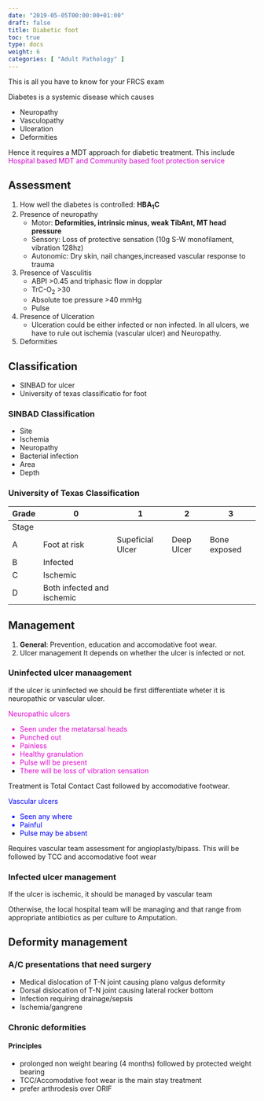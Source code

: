 ```yaml
---
date: "2019-05-05T00:00:00+01:00"
draft: false
title: Diabetic foot
toc: true
type: docs
weight: 6
categories: [ "Adult Pathology" ] 
---
```



This is all you have to know for your FRCS exam


Diabetes is a systemic disease which causes
- Neuropathy
- Vasculopathy
- Ulceration
- Deformities

Hence it requires a MDT approach for diabetic treatment. This include <font color = "diamond">Hospital based MDT and Community based foot protection service</font>

## Assessment

1. How well the diabetes is controlled: **HBA<sub>1</sub>C**
2.  Presence of neuropathy
    - Motor: **Deformities, intrinsic minus, weak TibAnt, MT head pressure**
    - Sensory: Loss of protective sensation (10g S-W monofilament, vibration 128hz)
    - Autonomic: Dry skin, nail changes,increased vascular response to trauma
3.  Presence of Vasculitis
    - ABPI >0.45 and triphasic flow in dopplar
    - TrC-O<sub>2</sub> >30
    - Absolute toe pressure >40 mmHg
    - Pulse
4.  Presence of Ulceration
    - Ulceration could be either infected or non infected. In all ulcers, we have to rule out ischemia (vascular ulcer) and Neuropathy.
5.  Deformities

## Classification

- SINBAD for ulcer
- University of texas classificatio for foot

### SINBAD Classification
- Site
- Ischemia
- Neuropathy
- Bacterial infection
- Area
- Depth
### University of Texas Classification
Grade|0|1|2|3|
|--|--|--|--|--|
|Stage|
|A|Foot at risk|Supeficial Ulcer|Deep Ulcer|Bone exposed|
|B|Infected|
|C|Ischemic|
|D|Both infected and ischemic|

## Management

1. **General**: Prevention, education and accomodative foot wear.
2. Ulcer management
   It depends on whether the ulcer is infected or not.
### Uninfected ulcer manaagement   
   if the ulcer is uninfected we should be first differentiate wheter it is neuropathic or vascular ulcer.

<font color = "emerald"> Neuropathic ulcers 
 - Seen under the metatarsal heads
 - Punched out
 - Painless
 - Healthy granulation
 - Pulse will be present
 - There will be loss of vibration sensation </font>
 
 Treatment is Total Contact Cast followed by accomodative footwear.
 
<font color="blue"> Vascular ulcers
 - Seen any where
 - Painful
 - Pulse may be absent</font>

Requires vascular team assessment for angioplasty/bipass. This will be followed by TCC and accomodative foot wear

### Infected ulcer management

If the ulcer is ischemic, it should be managed by vascular team

Otherwise, the local hospital team will be managing and that range from appropriate antibiotics as per culture to Amputation.

## Deformity management
### A/C presentations that need surgery

- Medical dislocation of T-N joint causing plano valgus deformity
- Dorsal dislocation of T-N joint causing lateral rocker bottom
- Infection requiring drainage/sepsis
- Ischemia/gangrene

### Chronic deformities

#### Principles
- prolonged non weight bearing (4 months) followed by protected weight bearing
- TCC/Accomodative foot wear is the main stay treatment
- prefer arthrodesis over ORIF


